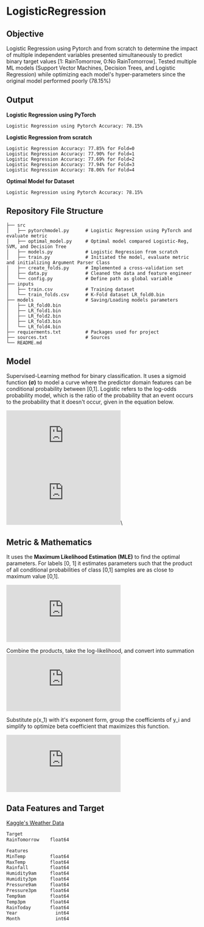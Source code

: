# LogisticRegression

## Objective
Logistic Regression using Pytorch and from scratch to determine the impact of multiple independent variables presented simultaneously to predict binary target values [1: RainTomorrow, 0:No RainTomorrow]. Tested multiple ML models (Support Vector Machines, Decision Trees, and Logistic Regression) while optimizing each model's hyper-parameters since the original model performed poorly (78.15%)


## Output
**Logistic Regression using PyTorch**
```
Logistic Regression using Pytorch Accuracy: 78.15%
```
**Logistic Regression from scratch**
```
Logistic Regression Accuracy: 77.85% for Fold=0
Logistic Regression Accuracy: 77.90% for Fold=1
Logistic Regression Accuracy: 77.69% for Fold=2
Logistic Regression Accuracy: 77.94% for Fold=3
Logistic Regression Accuracy: 78.06% for Fold=4
```
**Optimal Model for Dataset**
```
Logistic Regression using Pytorch Accuracy: 78.15%
```

## Repository File Structure
    ├── src          
    │   ├── pytorchmodel.py      # Logistic Regression using PyTorch and evaluate metric
    │   ├── optimal_model.py     # Optimal model compared Logistic-Reg, SVM, and Decision Tree
    │   ├── models.py            # Logistic Regression from scratch
    │   ├── train.py             # Initiated the model, evaluate metric and initializing Argument Parser Class
    │   ├── create_folds.py      # Implemented a cross-validation set
    │   ├── data.py              # Cleaned the data and feature engineer
    │   └── config.py            # Define path as global variable
    ├── inputs
    │   ├── train.csv            # Training dataset
    │   └── train_folds.csv      # K-Fold dataset LR_fold0.bin
    ├── models                   # Saving/Loading models parameters
    │   ├── LR_fold0.bin
    │   ├── LR_fold1.bin
    │   ├── LR_fold2.bin 
    │   ├── LR_fold3.bin 
    │   └── LR_fold4.bin
    ├── requierments.txt         # Packages used for project
    ├── sources.txt              # Sources
    └── README.md
    


## Model
Supervised-Learning method for binary classification. It uses a sigmoid function **(σ)** to model a curve where the predictor domain features can be conditional probability between [0,1]. Logistic refers to the log-odds probability model, which is the ratio of the probability that an event occurs to the probability that it doesn't occur, given in the equation below.


![](https://latex.codecogs.com/gif.latex?%5Cdpi%7B200%7D%20%5Cfn_phv%20%5Cbeta%20X%20%3D%20log%5Cleft%20%28%5Cfrac%7Bp%28x%29%7D%7B1-p%28x%29%7D%20%5Cright%20%29)\
![](https://latex.codecogs.com/gif.latex?%5Cdpi%7B200%7D%20%5Cfn_phv%20%5Csigma%20%3D%20p%28X%29%20%3D%20%5Cfrac%7B1%7D%7B1%20&plus;%20e%5E%7B%5E%7B-%5Cbeta%20X%7D%7D%7D)\


## Metric & Mathematics
It uses the **Maximum Likelihood Estimation (MLE)** to find the optimal parameters. For labels [0, 1] it estimates parameters such that the product of all conditional probabilities of class [0,1] samples are as close to maximum value [0,1].

![](https://latex.codecogs.com/gif.latex?%5Cdpi%7B200%7D%20%5Cfn_phv%20L%28%5Cbeta%20%29%20%3D%20%5Cprod_%7Bs%5C%2C%20in%20%5C%2C%20y_%7Bi%7D%3D1%7D%5E%7B%7D%20p%28x_%7Bi%7D%29%20*%20%5Cprod_%7Bs%5C%2C%20in%20%5C%2C%20y_%7Bi%7D%3D0%7D%5E%7B%7D%20%281-p%28x_%7Bi%7D%29%29)

Combine the products, take the log-likelihood, and convert into summation
![](https://latex.codecogs.com/gif.latex?%5Cdpi%7B200%7D%20%5Cfn_phv%20l%28%5Cbeta%20%29%20%3D%20%5Csum_%7Bi%3D1%7D%5E%7Bn%7D%20y_%7Bi%7D%5C%2C%20log%28p%28x_%7Bi%7D%29%29%20&plus;%20%281-y_%7Bi%7D%29log%281-p%28x_%7Bi%7D%29%29)


Substitute p(x_1) with it's exponent form, group the coefficients of y_i and simplify to optimize beta coefficient that maximizes this function. 

![](https://latex.codecogs.com/gif.latex?%5Cdpi%7B200%7D%20%5Cfn_phv%20l%28%5Cbeta%20%29%20%3D%20%5Csum_%7Bi%3D1%7D%5E%7Bn%7D%20y_%7Bi%7D%5Cbeta%20x_%7Bi%7D%20-%20log%281%20&plus;%20e%5E%7B%5Cbeta%20x_%7Bi%7D%7D%29)

## Data Features and Target
[Kaggle's Weather Data](https://www.kaggle.com/jsphyg/weather-dataset-rattle-package)
```bash
Target
RainTomorrow    float64

Features
MinTemp         float64
MaxTemp         float64
Rainfall        float64
Humidity9am     float64
Humidity3pm     float64
Pressure9am     float64
Pressure3pm     float64
Temp9am         float64
Temp3pm         float64
RainToday       float64
Year              int64
Month             int64
```
